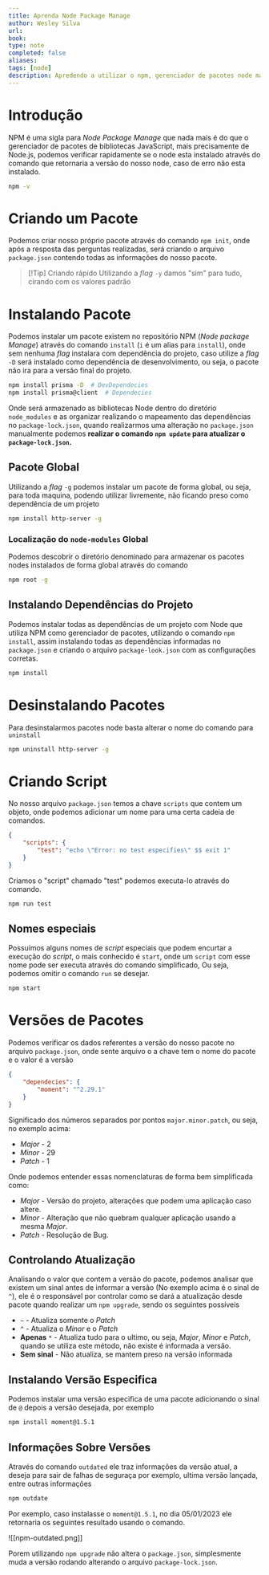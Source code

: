 ```yaml
---
title: Aprenda Node Package Manage
author: Wesley Silva
url:
book:
type: note
completed: false
aliases:
tags: [node]
description: Apredendo a utilizar o npm, gerenciador de pacotes node mais famoso.
---
```

# Introdução
NPM é uma sigla para *Node Package Manage* que nada mais é do que o gerenciador de pacotes de bibliotecas JavaScript, mais precisamente de Node.js, podemos verificar rapidamente se o node esta instalado através do comando que retornaria a versão do nosso node, caso de erro não esta instalado.

```bash
npm -v
```

# Criando um Pacote
Podemos criar nosso próprio pacote através do comando `npm init`, onde  após a resposta das perguntas realizadas, será criando o arquivo `package.json` contendo todas as informações do nosso pacote.

>[!Tip] Criando rápido
>Utilizando a _flag_ `-y` damos "sim" para tudo, cirando com os valores padrão

# Instalando Pacote
Podemos instalar um pacote existem no repositório NPM (_Node package Manage_) através do comando `install` (`i`  é  um alias para `install`), onde sem nenhuma _flag_ instalara com dependência do projeto, caso utilize a _flag_  `-D` será instalado como dependência de desenvolvimento, ou seja, o pacote não ira para a versão final do projeto.

```bash
npm install prisma -D  # DevDependecies
npm install prisma@client  # Dependecies
```

Onde será armazenado as bibliotecas Node dentro do diretório `node_modules` e as organizar realizando o mapeamento das dependências no `package-lock.json`, quando realizarmos uma alteração no `package.json` manualmente podemos **realizar o comando `npm update` para atualizar o `package-lock.json`.**

## Pacote Global
Utilizando a _flag_ `-g` podemos instalar um pacote de forma global, ou seja, para toda maquina, podendo utilizar livremente, não ficando preso como dependência de um projeto

```bash
npm install http-server -g
```

### Localização do `node-modules` Global
Podemos descobrir o diretório denominado para armazenar os pacotes nodes instalados de forma global através do comando

```bash
npm root -g
```

## Instalando Dependências do Projeto
Podemos instalar todas as dependências de um projeto com Node que utiliza NPM como gerenciador de pacotes, utilizando o comando `npm install`, assim instalando todas as dependências informadas no `package.json` e criando o arquivo `package-look.json` com as configurações corretas.

```bash
npm install
```

# Desinstalando Pacotes
Para desinstalarmos pacotes node basta alterar o nome do comando para `uninstall`
```bash
npm uninstall http-server -g
```

# Criando Script
No nosso arquivo `package.json` temos a chave `scripts` que contem um objeto, onde podemos adicionar um nome para uma certa cadeia de comandos.

```json
{
	"scripts": {
		"test": "echo \"Error: no test especifies\" $$ exit 1"
	}
}
```

Criamos o "script" chamado "test" podemos executa-lo através do comando.

```bash
npm run test
```

## Nomes especiais
Possuímos alguns nomes de _script_ especiais que podem encurtar a execução do _script_, o mais conhecido é `start`, onde um `script` com esse nome pode ser executa através do comando simplificado, Ou seja, podemos omitir o comando `run` se desejar.

```bash
npm start
```


# Versões de Pacotes
Podemos verificar os dados referentes a versão do nosso pacote no arquivo `package.json`, onde sente arquivo o a chave tem o nome do pacote e o valor é a versão

```json
{
	"dependecies": {
		"moment": "^2.29.1"
	}
}
```

Significado dos números separados por pontos `major.minor.patch`, ou seja, no exemplo acima:
- _Major_ - 2
- _Minor_ - 29
- _Patch_ - 1

Onde podemos entender essas nomenclaturas de forma bem simplificada como:
- _Major_ - Versão do projeto, alterações que podem uma aplicação caso altere.
- _Minor_ - Alteração que não quebram qualquer aplicação usando a mesma _Major_.
- _Patch_ - Resolução de Bug.

## Controlando Atualização
Analisando o valor que contem a versão do pacote, podemos analisar que existem um sinal antes de informar a versão (No exemplo acima é o sinal de `^`), ele é o responsável por controlar como se dará a atualização desde pacote quando realizar um `npm upgrade`, sendo os seguintes possíveis
- `~` - Atualiza somente o _Patch_
- `^` - Atualiza o _Minor_ e o _Patch_
- **Apenas** `*` - Atualiza tudo para o ultimo, ou seja, _Major_, _Minor_ e _Patch_, quando se utiliza este método, não existe é informada a versão.
- **Sem sinal** - Não atualiza, se mantem preso na versão informada

## Instalando Versão Especifica
Podemos instalar uma versão especifica de uma pacote adicionando o sinal de `@` depois a versão desejada, por exemplo

```bash
npm install moment@1.5.1
```

## Informações Sobre Versões
Através do comando `outdated` ele traz informações da versão atual, a deseja para sair de falhas de seguraça por exemplo, ultima versão lançada, entre outras informações

```bash
npm outdate
```

Por exemplo, caso instalasse o `moment@1.5.1`, no dia 05/01/2023 ele retornaria os seguintes resultado usando o comando.

![[npm-outdated.png]]

Porem utilizando `npm upgrade` não altera o `package.json`, simplesmente muda a versão rodando alterando o arquivo `package-lock.json`.